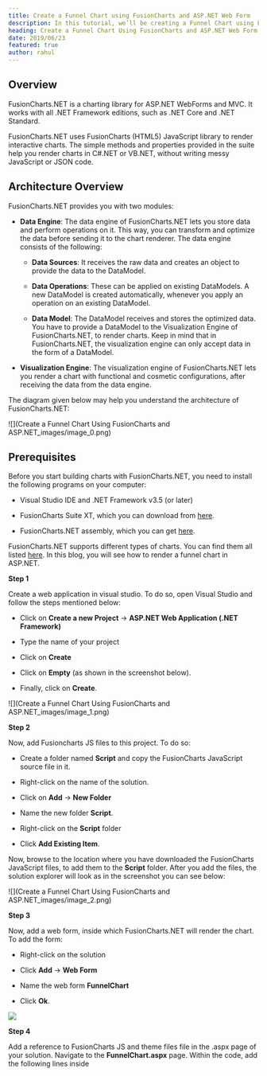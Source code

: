 ```yaml
---
title: Create a Funnel Chart using FusionCharts and ASP.NET Web Form
description: In this tutorial, we’ll be creating a Funnel Chart using Fusioncharts and ASP.NET
heading: Create a Funnel Chart Using FusionCharts and ASP.NET Web Form in .NET Framework
date: 2019/06/23
featured: true
author: rahul
---
```


## Overview

FusionCharts.NET is a charting library for ASP.NET WebForms and MVC. It works with all .NET Framework editions, such as .NET Core and .NET Standard.

FusionCharts.NET uses FusionCharts (HTML5) JavaScript library to render interactive charts. The simple methods and properties provided in the suite help you render charts in C#.NET or VB.NET, without writing messy JavaScript or JSON code.

## Architecture Overview

FusionCharts.NET provides you with two modules:

* **Data Engine**: The data engine of FusionCharts.NET lets you store data and perform operations on it. This way, you can transform and optimize the data before sending it to the chart renderer. The data engine consists of the following:

    * **Data Sources**: It receives the raw data and creates an object to provide the data to the DataModel.

    * **Data Operations**: These can be applied on existing DataModels. A new DataModel is created automatically, whenever you apply an operation on an existing DataModel. 

    * **Data Model**: The DataModel receives and stores the optimized data. You have to provide a DataModel to the Visualization Engine of FusionCharts.NET, to render charts. Keep in mind that in FusionCharts.NET, the visualization engine can only accept data in the form of a DataModel.

* **Visualization Engine**: The visualization engine of FusionCharts.NET lets you render a chart with functional and cosmetic configurations, after receiving the data from the data engine.

The diagram given below may help you understand the architecture of FusionCharts.NET:

![](Create a Funnel Chart Using FusionCharts and ASP.NET_images/image_0.png)

## Prerequisites

Before you start building charts with FusionCharts.NET, you need to install the following programs on your computer:

* Visual Studio IDE and .NET Framework v3.5 (or later)

* FusionCharts Suite XT, which you can download from [here](https://www.fusioncharts.com/download/fusioncharts-suite-xt?version=2&utm_expid=.oTKMCb4yRvC-v0Bh2zt4KA.1&utm_referrer=https%3A%2F%2Fwww.fusioncharts.com%2Fdownload%2Ffusioncharts-suite-xt%3Fversion%3D2).

* FusionCharts.NET assembly, which you can get [here](https://www.fusioncharts.com/dev/fusioncharts-aspnet-visualization/getting-started/install-fusioncharts-net).

FusionCharts.NET supports different types of charts. You can find them all listed [here](https://www.fusioncharts.com/dev/fusioncharts-aspnet-visualization/chart-types/list-of-charts-in-fusioncharts-net). In this blog, you will see how to render a funnel chart in ASP.NET. 

**Step 1**

Create a web application in visual studio. To do so, open Visual Studio and follow the steps mentioned below:

* Click on **Create a new Project** → **ASP.NET Web Application (.NET Framework)**

* Type the name of your project 

* Click on **Create**

* Click on **Empty** (as shown in the screenshot below).

* Finally, click on **Create**.

![](Create a Funnel Chart Using FusionCharts and ASP.NET_images/image_1.png)

**Step 2**

Now, add Fusioncharts JS files to this project. To do so:

* Create a folder named **Script** and copy the FusionCharts JavaScript source file in it.

* Right-click on the name of the solution.

* Click on **Add** → **New Folder**

* Name the new folder **Script**.

* Right-click on the **Script** folder

* Click **Add Existing Item**.

Now, browse to the location where you have downloaded the FusionCharts JavaScript files, to add them to the **Script** folder. After you add the files, the solution explorer will look as in the screenshot you can see below:

![](Create a Funnel Chart Using FusionCharts and ASP.NET_images/image_2.png)

**Step 3**

Now, add a web form, inside which FusionCharts.NET will render the chart. To add the form:

* Right-click on the solution

* Click **Add** → **Web Form**

* Name the web form **FunnelChart**

* Click **Ok**.

<img src ="Create a Funnel Chart Using FusionCharts and ASP.NET_images/image_3.png">


**Step 4**

Add a reference to FusionCharts JS and theme files file in the .aspx page of your solution. Navigate to the **FunnelChart.aspx** page. Within the code, add the following lines inside <script> tags.

```html
<script type="text/javascript" src="Scripts/fusioncharts.js"></script>

<script type="text/javascript" src="Scripts/fusioncharts.theme.fusion.js"></script>

<script src="//cdn.fusioncharts.com/fusioncharts/latest/fusioncharts.widgets.js"></script>
``` 

**Step 5**

Now, add a Literal control in **FunnelChart.aspx** page. Copy and paste the code given below:

```html
<form id="form1" runat="server">
  <div>
    <asp:Literal ID="Literal1" runat="server"></asp:Literal>
   </div>
</form>
```

**Step 6**

Add a reference to FusionCharts.NET in this application. To do so:

* Right click on **References**

* Click on **Add Reference**

* From the Reference Manager window, browse to the **FusionCharts.Visualization.dll** and **FusionCharts.DataEngine.dll** files. Add both to the application.

* Click **Ok**.

<img src="Create a Funnel Chart Using FusionCharts and ASP.NET_images/image_4.png">


**Step 7**

Use references to both **FusionCharts.DataEngine** and **FusionCharts.Visualization**. Navigate to the **FunnelChart.aspx.cs** page and add the following lines at the top of the code:

```
using FusionCharts.DataEngine;*

using FusionCharts.Visualization;*
```

**Step 8**

Insert the code given below within the **PageLoad()** event of the **FunnelChart.aspx.cs** page, to render the Funnel chart. In this example, you will fetch data from DataTable. However, you can also fetch data from SQL Server, a JSON file, or a CSV file. 


```js
// Create Data table

DataTable ChartData = new DataTable();

// Add columns to data table

ChartData.Columns.Add("Label", typeof(System.String));

ChartData.Columns.Add("Value", typeof(System.Double));

// Add rows to data table

ChartData.Rows.Add("Unique Website Visits", 1460000);

ChartData.Rows.Add("Programme Details Section Visits", 930000);

ChartData.Rows.Add("Attempts to Register", 540000);

ChartData.Rows.Add("Successful Registrations", 210000);

ChartData.Rows.Add("Logged In", 190000);

ChartData.Rows.Add("Purchased on Introductory Offers", 120000);

// Create Static Source with the data table

StaticSource source = new StaticSource(ChartData);

// Create an instance of DataModel

DataModel model = new DataModel();

// Add data sources to DataModel

model.DataSources.Add(source);

// Instantiate the Funnel Chart, which is under the Widget class

Widget.FunnelChart funnel = new Widget.FunnelChart("first_Funnel_chart");

// Set model object as the data source of funnel

funnel.Data.Source = model;

// Set caption

funnel.Caption.Text = "Visit to purchase analysis";

// Set subcaption

funnel.SubCaption.Text = "Visit to purchase- Conversion Analysis for last year";

// Set width and height of the chart

funnel.Width.Pixel(600);

funnel.Height.Pixel(400);

// Set chart theme

funnel.ThemeName = FusionChartsTheme.ThemeName.FUSION;

// Render chart in Literal

Literal1.Text = funnel.Render();
```


### Rendered Widget

The output chart will look as shown below:

<img src ="Create a Funnel Chart Using FusionCharts and ASP.NET_images/image_5.png">

Click [here](https://dotnetfiddle.net/FWAZel) to edit a funnel chart.

